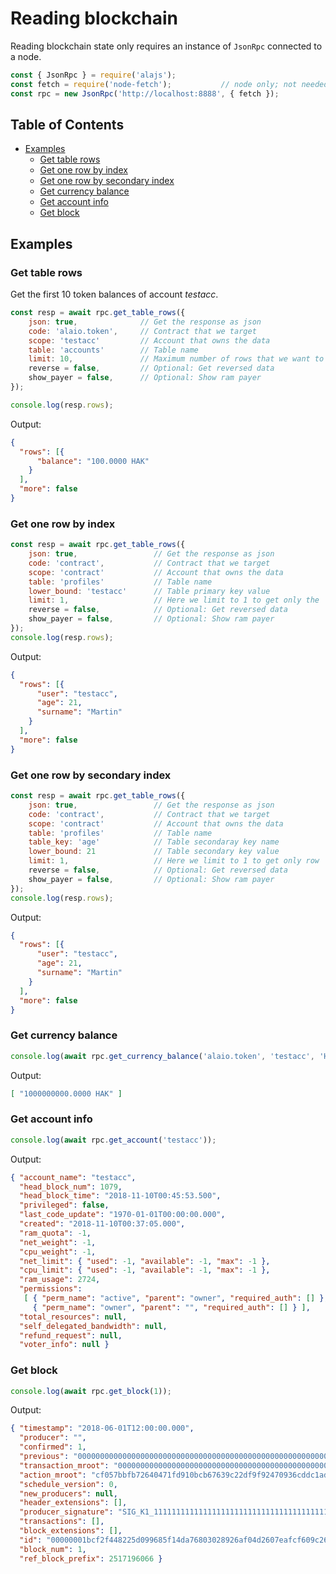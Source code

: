 # Reading blockchain

Reading blockchain state only requires an instance of `JsonRpc` connected to a node.

```javascript
const { JsonRpc } = require('alajs');
const fetch = require('node-fetch');           // node only; not needed in browsers
const rpc = new JsonRpc('http://localhost:8888', { fetch });
```
## Table of Contents

- [Examples](#examples)
    - [Get table rows](#table_rows)
    - [Get one row by index](#row_by_index)
    - [Get one row by secondary index](#row_by_secondary_index)
    - [Get currency balance](#currency_balance)
    - [Get account info](#account_info)
    - [Get block](#get_block)

## Examples
<a name='examples' />

### Get table rows
<a name='table_rows' />

Get the first 10 token balances of account _testacc_.

```javascript
const resp = await rpc.get_table_rows({
    json: true,              // Get the response as json
    code: 'alaio.token',     // Contract that we target
    scope: 'testacc'         // Account that owns the data
    table: 'accounts'        // Table name
    limit: 10,               // Maximum number of rows that we want to get
    reverse = false,         // Optional: Get reversed data
    show_payer = false,      // Optional: Show ram payer
});

console.log(resp.rows);
```
Output:

```json
{
  "rows": [{
      "balance": "100.0000 HAK"
    }
  ],
  "more": false
}
```

### Get one row by index
<a name='row_by_index' />

```javascript
const resp = await rpc.get_table_rows({
    json: true,                 // Get the response as json
    code: 'contract',           // Contract that we target
    scope: 'contract'           // Account that owns the data
    table: 'profiles'           // Table name
    lower_bound: 'testacc'      // Table primary key value
    limit: 1,                   // Here we limit to 1 to get only the
    reverse = false,            // Optional: Get reversed data
    show_payer = false,         // Optional: Show ram payer
});
console.log(resp.rows);
```
Output:

```json
{
  "rows": [{
      "user": "testacc",
      "age": 21,
      "surname": "Martin"
    }
  ],
  "more": false
}
```

### Get one row by secondary index
<a name='row_by_secondary_index' />

```javascript
const resp = await rpc.get_table_rows({
    json: true,                 // Get the response as json
    code: 'contract',           // Contract that we target
    scope: 'contract'           // Account that owns the data
    table: 'profiles'           // Table name
    table_key: 'age'            // Table secondaray key name
    lower_bound: 21             // Table secondary key value
    limit: 1,                   // Here we limit to 1 to get only row
    reverse = false,            // Optional: Get reversed data
    show_payer = false,         // Optional: Show ram payer
});
console.log(resp.rows);
```
Output:

```json
{
  "rows": [{
      "user": "testacc",
      "age": 21,
      "surname": "Martin"
    }
  ],
  "more": false
}
```

### Get currency balance
<a name='currency_balance' />

```javascript
console.log(await rpc.get_currency_balance('alaio.token', 'testacc', 'HAK'));
```
Output:

```json
[ "1000000000.0000 HAK" ]
```

### Get account info
<a name='account_info' />

```javascript
console.log(await rpc.get_account('testacc'));
```
Output:

```json
{ "account_name": "testacc",
  "head_block_num": 1079,
  "head_block_time": "2018-11-10T00:45:53.500",
  "privileged": false,
  "last_code_update": "1970-01-01T00:00:00.000",
  "created": "2018-11-10T00:37:05.000",
  "ram_quota": -1,
  "net_weight": -1,
  "cpu_weight": -1,
  "net_limit": { "used": -1, "available": -1, "max": -1 },
  "cpu_limit": { "used": -1, "available": -1, "max": -1 },
  "ram_usage": 2724,
  "permissions":
   [ { "perm_name": "active", "parent": "owner", "required_auth": [] },
     { "perm_name": "owner", "parent": "", "required_auth": [] } ],
  "total_resources": null,
  "self_delegated_bandwidth": null,
  "refund_request": null,
  "voter_info": null }
```

### Get block
<a name='get_block' />

```javascript
console.log(await rpc.get_block(1));
```
Output:

```json
{ "timestamp": "2018-06-01T12:00:00.000",
  "producer": "",
  "confirmed": 1,
  "previous": "0000000000000000000000000000000000000000000000000000000000000000",
  "transaction_mroot": "0000000000000000000000000000000000000000000000000000000000000000",
  "action_mroot": "cf057bbfb72640471fd910bcb67639c22df9f92470936cddc1ade0e2f2e7dc4f",
  "schedule_version": 0,
  "new_producers": null,
  "header_extensions": [],
  "producer_signature": "SIG_K1_111111111111111111111111111111111111111111111111111111111111111116uk5ne",
  "transactions": [],
  "block_extensions": [],
  "id": "00000001bcf2f448225d099685f14da76803028926af04d2607eafcf609c265c",
  "block_num": 1,
  "ref_block_prefix": 2517196066 }
```
